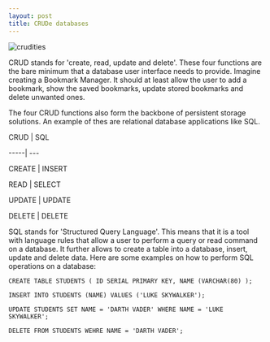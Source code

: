 ```yaml
---
layout: post
title: CRUDe databases
---
```


![crudities](https://www.colourbox.com/preview/2696467-crude-vegetables-on-a-white-background.jpg)

CRUD stands for 'create, read, update and delete'. These four functions are the bare minimum that a database user interface needs to provide. Imagine creating a Bookmark Manager. It should at least allow the user to add a bookmark, show the saved bookmarks, update stored bookmarks and delete unwanted ones.

The four CRUD functions also form the backbone of persistent storage solutions. An example of thes are relational database applications like SQL. 


CRUD | SQL 

-----| ---

CREATE | INSERT

READ  | SELECT

UPDATE | UPDATE

DELETE | DELETE


SQL stands for 'Structured Query Language'. This means that it is a tool with language rules that allow a user to perform a query or read command on a database. It further allows to create a table into a database, insert, update and delete data. Here are some examples on how to perform SQL operations on a database: 

```
CREATE TABLE STUDENTS ( ID SERIAL PRIMARY KEY, NAME (VARCHAR(80) );

INSERT INTO STUDENTS (NAME) VALUES ('LUKE SKYWALKER');

UPDATE STUDENTS SET NAME = 'DARTH VADER' WHERE NAME = 'LUKE SKYWALKER';

DELETE FROM STUDENTS WEHRE NAME = 'DARTH VADER';
```

